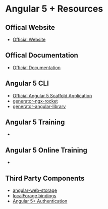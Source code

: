 # Angular 5 + Resources

## Offical Website
<ul>
  <li> <a href="https://angular.io/" titile="Offical Website">Official Website</a>
  </li>
</ul>

## Offical Documentation

<ul>
  <li> <a href="https://angular.io/docs" titile="Offical Documentation">Official Documentation</a>
  </li>
</ul>

## Angular 5 CLI

<ul>
  <li> <a href="https://cli.angular.io/" titile="Offical Documentation">Official Angular 5 Scaffold Application</a></li>
  <li> <a href="https://github.com/ngx-rocket/cli" titile="generator-ngx-rocket">generator-ngx-rocket</a></li>
  <li> <a href="https://www.npmjs.com/package/generator-angular-library" titile="generator-angular-library">generator-angular-library</a></li>
</ul>
  
## Angular 5 Training
<ul>
  <li> 
  </li>
</ul>

## Angular 5 Online Training
<ul>
  <li> 
  </li>
</ul>

## Third Party Components

<ul>
  <li> <a href="https://www.npmjs.com/package/angular-web-storage" titile="angular-web-storage">angular-web-storage</a>
  </li>
  <li> <a href="https://www.npmjs.com/package/@ngforage/ngforage-ng5" titile="localForage bindings">localForage bindings</a>
  </li>
  <li> <a href="https://www.npmjs.com/package/ngx-auth" titile="Angular 5+ Authentication">Angular 5+ Authentication</a>
  </li>
</ul>
  
